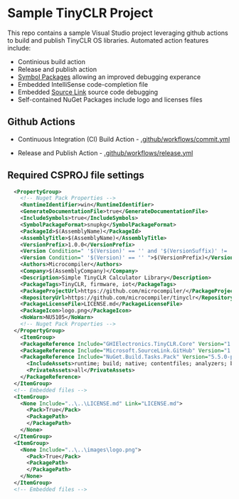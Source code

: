 # Sample TinyCLR Project

This repo contains a sample Visual Studio project leveraging github actions to build and publish TinyCLR OS libraries.  Automated action features include:

* Continious build action
* Release and publish action
* [Symbol Packages](https://docs.microsoft.com/en-us/nuget/create-packages/symbol-packages-snupkg) allowing an improved debugging experance
* Embedded IntelliSense code-completion file
* Embedded [Source Link](https://github.com/dotnet/sourcelink/blob/master/README.md) source code debugging
* Self-contained NuGet Packages include logo and licenses files

## Github Actions

* Continuous Integration (CI) Build Action - [.github/workflows/commit.yml](https://github.com/microcompiler/tinyclr/blob/master/.github/workflows/build.yml)

* Release and Publish Action - [.github/workflows/release.yml](https://github.com/microcompiler/tinyclr/blob/master/.github/workflows/release.yml)

## Required CSPROJ file settings

```xml
  <PropertyGroup>
    <!-- Nuget Pack Properties -->
    <RuntimeIdentifier>win</RuntimeIdentifier>
    <GenerateDocumentationFile>true</GenerateDocumentationFile>
    <IncludeSymbols>true</IncludeSymbols>
    <SymbolPackageFormat>snupkg</SymbolPackageFormat>
    <PackageId>$(AssemblyName)</PackageId>
    <AssemblyTitle>$(AssemblyName)</AssemblyTitle>
    <VersionPrefix>1.0.0</VersionPrefix>
    <Version Condition=" '$(Version)' == '' and '$(VersionSuffix)' != '' ">$(VersionPrefix)-$(VersionSuffix)</Version>
    <Version Condition=" '$(Version)' == '' ">$(VersionPrefix)</Version>
    <Authors>Microcompiler</Authors>
    <Company>$(AssemblyCompany)</Company>
    <Description>Simple TinyCLR Calculator Library</Description>
    <PackageTags>TinyCLR, firmware, iot</PackageTags>
    <PackageProjectUrl>https://github.com/microcompiler/</PackageProjectUrl>
    <RepositoryUrl>https://github.com/microcompiler/tinyclr</RepositoryUrl>
    <PackageLicenseFile>LICENSE.md</PackageLicenseFile>
    <PackageIcon>logo.png</PackageIcon>
    <NoWarn>NU5105</NoWarn>
    <!-- Nuget Pack Properties -->
  </PropertyGroup>
    <ItemGroup>
    <PackageReference Include="GHIElectronics.TinyCLR.Core" Version="1.0.0" />
    <PackageReference Include="Microsoft.SourceLink.GitHub" Version="1.0.0" PrivateAssets="all" />
    <PackageReference Include="NuGet.Build.Tasks.Pack" Version="5.5.0-preview.1.6319">
      <IncludeAssets>runtime; build; native; contentfiles; analyzers; buildtransitive</IncludeAssets>
      <PrivateAssets>all</PrivateAssets>
    </PackageReference>
  </ItemGroup>
  <!-- Embedded files -->
  <ItemGroup>
    <None Include="..\..\LICENSE.md" Link="LICENSE.md">
      <Pack>True</Pack>
      <PackagePath>
      </PackagePath>
    </None>
  </ItemGroup>
  <ItemGroup>
    <None Include="..\..\images\logo.png">
      <Pack>True</Pack>
      <PackagePath>
      </PackagePath>
    </None>
  </ItemGroup>
  <!-- Embedded files -->
  ```
  